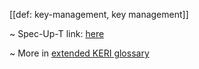 [[def: key-management, key management]]

~ Spec-Up-T link: <a href='https://weboftrust.github.io/WOT-terms/docs/glossary/key-management'>here</a>

~ More in <a href="https://weboftrust.github.io/WOT-terms/docs/glossary/key-management">extended KERI glossary</a>
